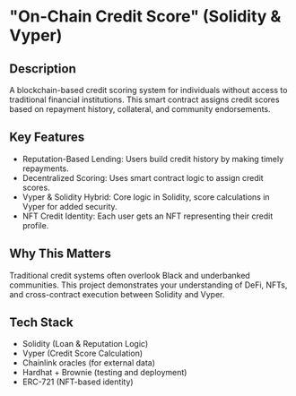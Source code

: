 # "On-Chain Credit Score" (Solidity & Vyper)

## Description
A blockchain-based credit scoring system for individuals without access to traditional financial institutions. This smart contract assigns credit scores based on repayment history, collateral, and community endorsements.

## Key Features
- Reputation-Based Lending: Users build credit history by making timely repayments.
- Decentralized Scoring: Uses smart contract logic to assign credit scores.
- Vyper & Solidity Hybrid: Core logic in Solidity, score calculations in Vyper for added security.
- NFT Credit Identity: Each user gets an NFT representing their credit profile.

## Why This Matters
Traditional credit systems often overlook Black and underbanked communities. This project demonstrates your understanding of DeFi, NFTs, and cross-contract execution between Solidity and Vyper.

## Tech Stack
- Solidity (Loan & Reputation Logic)
- Vyper (Credit Score Calculation)
- Chainlink oracles (for external data)
- Hardhat + Brownie (testing and deployment)
- ERC-721 (NFT-based identity)
